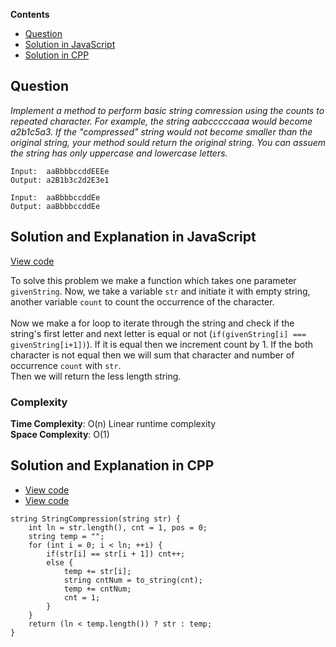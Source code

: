 **Contents**

- [Question](#question)
- [Solution in JavaScript](#solution-and-explanation-in-javascript)
- [Solution in CPP](#solution-and-explanation-in-cpp)

## Question
*Implement a method to perform basic string comression using the counts to repeated character. For example, the string aabcccccaaa would become a2b1c5a3. If the "compressed" string would not become smaller than the original string, your method sould return the original string. You can assuem the string has only uppercase and lowercase letters.*

```
Input:  aaBbbbccddEEEe
Output: a2B1b3c2d2E3e1

Input:  aaBbbbccddEe
Output: aaBbbbccddEe
```

## Solution and Explanation in JavaScript

[View code](/Array%20and%20Strings/String/StringCompression/StringCompressed.js)

To solve this problem we make a function which takes one parameter `givenString`. Now, we take a variable `str` and initiate it with empty string, another variable `count` to count the occurrence of the character. <br><br>
Now we make a for loop to iterate through the string and check if the string's first letter and next letter is equal or not (`if(givenString[i] === givenString[i+1])`). If it is equal then we increment count by 1. If the both character is not equal then we will sum that character and number of occurrence `count` with `str`. 
<br>
Then we will return the less length string. <br>

### Complexity

**Time Complexity**: O(n) Linear runtime complexity <br>
**Space Complexity**: O(1)

## Solution and Explanation in CPP

- [View code](/Array%20and%20Strings/String/StringCompression/StringCompression01.cpp)
- [View code](/Array%20and%20Strings/String/StringCompression/StringCompression02.cpp)

```
string StringCompression(string str) {
    int ln = str.length(), cnt = 1, pos = 0;
    string temp = "";
    for (int i = 0; i < ln; ++i) {
        if(str[i] == str[i + 1]) cnt++;
        else {
            temp += str[i];
            string cntNum = to_string(cnt);
            temp += cntNum;
            cnt = 1;
        }
    }
    return (ln < temp.length()) ? str : temp;
}
```